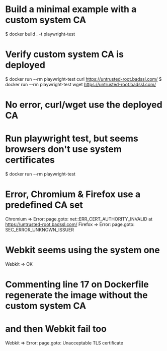 # Build a minimal example with a custom system CA
$ docker build . -t playwright-test

# Verify custom system CA is deployed
$ docker run --rm playwright-test curl https://untrusted-root.badssl.com/
$ docker run --rm playwright-test wget https://untrusted-root.badssl.com/
# No error, curl/wget use the deployed CA

# Run playwright test, but seems browsers don't use system certificates
$ docker run --rm playwright-test
# Error, Chromium & Firefox use a predefined CA set
Chromium => Error: page.goto: net::ERR_CERT_AUTHORITY_INVALID at https://untrusted-root.badssl.com/
Firefox => Error: page.goto: SEC_ERROR_UNKNOWN_ISSUER
# Webkit seems using the system one
Webkit => OK

# Commenting line 17 on Dockerfile regenerate the image without the custom system CA
# and then Webkit fail too
Webkit => Error: page.goto: Unacceptable TLS certificate
